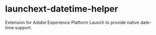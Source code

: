 # launchext-datetime-helper
Extension for Adobe Experience Platform Launch to provide native date-time support.
